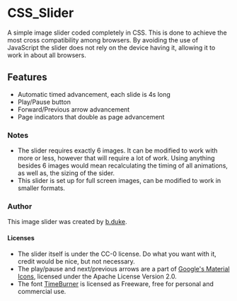 # CSS_Slider
A simple image slider coded completely in CSS. This is done to achieve the most cross compatibility among browsers.
By avoiding the use of JavaScript the slider does not rely on the device having it, allowing it to work in about all browsers.

## Features
- Automatic timed advancement, each slide is 4s long
- Play/Pause button
- Forward/Previous arrow advancement
- Page indicators that double as page advancement

### Notes
- The slider requires exactly 6 images. It can be modified to work with more or less, however that will require a lot of work. 
Using anything besides 6 images would mean recalculating the timing of all animations, as well as, the sizing of the sider.
- This slider is set up for full screen images, can be modified to work in smaller formats. 

### Author
This image slider was created by [b.duke](https://bmduke1997.github.io/).

#### Licenses
- The slider itself is under the CC-0 license. Do what you want with it, credit would be nice, but not necessary.
- The play/pause and next/previous arrows are a part of [Google's Material Icons](https://design.google.com/icons/), licensed under 
the Apache License Version 2.0. 
- The font [TimeBurner](http://www.fontspace.com/nimavisual/timeburner) is licensed as Freeware, free for personal and commercial use.
